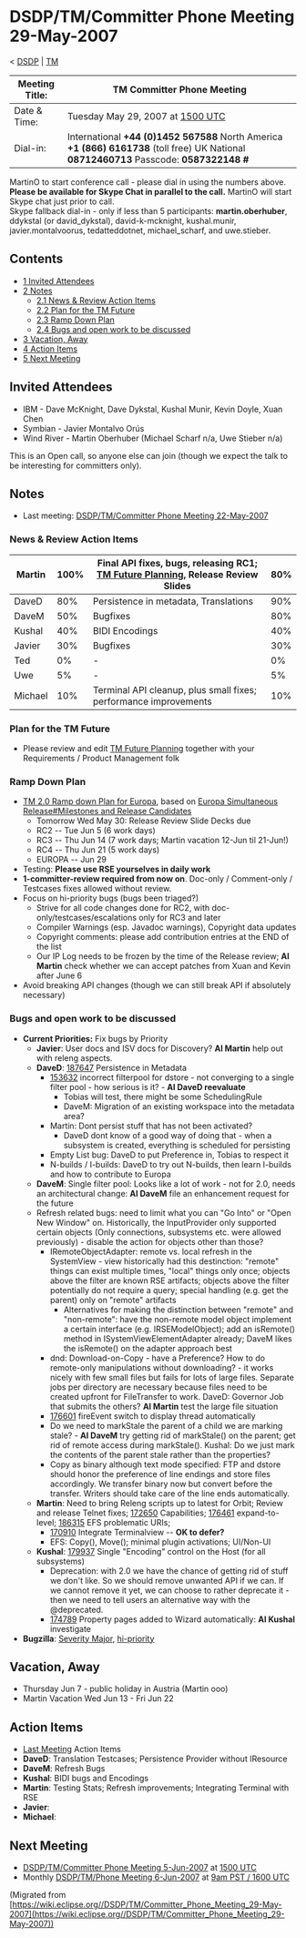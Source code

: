 

DSDP/TM/Committer Phone Meeting 29-May-2007
===========================================

< [DSDP](https://wiki.eclipse.org/DSDP "DSDP")‎ | [TM](./TM "DSDP/TM")

| Meeting Title: | **TM Committer Phone Meeting** |
| --- | --- |
| Date & Time: | Tuesday May 29, 2007 at [1500 UTC](http://www.timeanddate.com/worldclock/meetingdetails.html?year=2007&month=5&day=29&hour=15&min=00&sec=0&p1=224&p2=159&p3=250&p4=136&p5=223&iv=1800) |
| Dial-in: | International **+44 (0)1452 567588**   North America **+1 (866) 6161738** (toll free)   UK National **08712460713**   Passcode: **0587322148 #** |

MartinO to start conference call - please dial in using the numbers above.  
**Please be available for Skype Chat in parallel to the call.** MartinO will start Skype chat just prior to call.  
Skype fallback dial-in - only if less than 5 participants: **martin.oberhuber**, ddykstal (or david\_dykstal), david-k-mcknight, kushal.munir, javier.montalvoorus, tedatteddotnet, michael\_scharf, and uwe.stieber.  

Contents
--------

*   [1 Invited Attendees](#Invited-Attendees)
*   [2 Notes](#Notes)
    *   [2.1 News & Review Action Items](#News-.26-Review-Action-Items)
    *   [2.2 Plan for the TM Future](#Plan-for-the-TM-Future)
    *   [2.3 Ramp Down Plan](#Ramp-Down-Plan)
    *   [2.4 Bugs and open work to be discussed](#Bugs-and-open-work-to-be-discussed)
*   [3 Vacation, Away](#Vacation.2C-Away)
*   [4 Action Items](#Action-Items)
*   [5 Next Meeting](#Next-Meeting)

Invited Attendees
-----------------

*   IBM - Dave McKnight, Dave Dykstal, Kushal Munir, Kevin Doyle, Xuan Chen
*   Symbian - Javier Montalvo Orús
*   Wind River - Martin Oberhuber (Michael Scharf n/a, Uwe Stieber n/a)

This is an Open call, so anyone else can join (though we expect the talk to be interesting for committers only).

Notes
-----

*   Last meeting: [DSDP/TM/Committer Phone Meeting 22-May-2007](./Committer_Phone_Meeting_22-May-2007 "DSDP/TM/Committer Phone Meeting 22-May-2007")

### News & Review Action Items

| Martin | 100% | Final API fixes, bugs, releasing RC1; [TM Future Planning](./TM_Future_Planning "TM Future Planning"), Release Review Slides | 80% |
| --- | --- | --- | --- |
| DaveD | 80% | Persistence in metadata, Translations | 90% |
| DaveM | 50% | Bugfixes | 80% |
| Kushal | 40% | BIDI Encodings | 40% |
| Javier | 30% | Bugfixes | 30% |
| Ted | 0% | - | 0% |
| Uwe | 5% | - | 5% |
| Michael | 10% | Terminal API cleanup, plus small fixes; performance improvements | 10% |

### Plan for the TM Future

*   Please review and edit [TM Future Planning](./TM_Future_Planning "TM Future Planning") together with your Requirements / Product Management folk

### Ramp Down Plan

*   [TM 2.0 Ramp down Plan for Europa](./TM_2.0_Ramp_down_Plan_for_Europa "TM 2.0 Ramp down Plan for Europa"), based on [Europa Simultaneous Release#Milestones and Release Candidates](./Europa_Simultaneous_Release#Milestones_and_Release_Candidates "Europa Simultaneous Release")
    *   Tomorrow Wed May 30: Release Review Slide Decks due
    *   RC2 -- Tue Jun 5 (6 work days)
    *   RC3 -- Thu Jun 14 (7 work days; Martin vacation 12-Jun til 21-Jun!)
    *   RC4 -- Thu Jun 21 (5 work days)
    *   EUROPA -- Jun 29
*   Testing: **Please use RSE yourselves in daily work**
*   **1-committer-review required from now on**. Doc-only / Comment-only / Testcases fixes allowed without review.
*   Focus on hi-priority bugs (bugs been triaged?)
    *   Strive for all code changes done for RC2, with doc-only/testcases/escalations only for RC3 and later
    *   Compiler Warnings (esp. Javadoc warnings), Copyright data updates
    *   Copyright comments: please add contribution entries at the END of the list
    *   Our IP Log needs to be frozen by the time of the Release review; **AI Martin** check whether we can accept patches from Xuan and Kevin after June 6
*   Avoid breaking API changes (though we can still break API if absolutely necessary)

### Bugs and open work to be discussed

*   **Current Priorities:** Fix bugs by Priority
    *   **Javier**: User docs and ISV docs for Discovery? **AI Martin** help out with releng aspects.
    *   **DaveD**: [187647](https://bugs.eclipse.org/bugs/show_bug.cgi?id=187647) Persistence in Metadata
        *   [153632](https://bugs.eclipse.org/bugs/show_bug.cgi?id=153632) incorrect filterpool for dstore - not converging to a single filter pool - how serious is it? - **AI DaveD reevaluate**
            *   Tobias will test, there might be some SchedulingRule
            *   DaveM: Migration of an existing workspace into the metadata area?
        *   Martin: Dont persist stuff that has not been activated?
            *   DaveD dont know of a good way of doing that - when a subsystem is created, everything is scheduled for persisting
        *   Empty List bug: DaveD to put Preference in, Tobias to respect it
        *   N-builds / I-builds: DaveD to try out N-builds, then learn I-builds and how to contribute to Europa
    *   **DaveM**: Single filter pool: Looks like a lot of work - not for 2.0, needs an architectural change: **AI DaveM** file an enhancement request for the future
    *   Refresh related bugs: need to limit what you can "Go Into" or "Open New Window" on. Historically, the InputProvider only supported certain objects (Only connections, subsystems etc. were allowed previously) - disable the action for objects other than those?
        *   IRemoteObjectAdapter: remote vs. local refresh in the SystemView - view historically had this destinction: "remote" things can exist multiple times, "local" things only once; objects above the filter are known RSE artifacts; objects above the filter potentially do not require a query; special handling (e.g. get the parent) only on "remote" artifacts
            *   Alternatives for making the distinction between "remote" and "non-remote": have the non-remote model object implement a certain interface (e.g. IRSEModelObject); add an isRemote() method in ISystemViewElementAdapter already; DaveM likes the isRemote() on the adapter approach best
        *   dnd: Download-on-Copy - have a Preference? How to do remote-only manipulations without downloading? - it works nicely with few small files but fails for lots of large files. Separate jobs per directory are necessary because files need to be created upfront for FileTransfer to work. DaveD: Governor Job that submits the others? **AI Martin** test the large file situation
        *   [176601](https://bugs.eclipse.org/bugs/show_bug.cgi?id=176601) fireEvent switch to display thread automatically
        *   Do we need to markStale the parent of a child we are marking stale? - **AI DaveM** try getting rid of markStale() on the parent; get rid of remote access during markStale(). Kushal: Do we just mark the contents of the parent stale rather than the properties?
        *   Copy as binary although text mode specified: FTP and dstore should honor the preference of line endings and store files accordingly. We transfer binary now but convert before the transfer. Writers should take care of the line ends automatically.
    *   **Martin**: Need to bring Releng scripts up to latest for Orbit; Review and release Telnet fixes; [172650](https://bugs.eclipse.org/bugs/show_bug.cgi?id=172650) Capabilities; [176461](https://bugs.eclipse.org/bugs/show_bug.cgi?id=176461) expand-to-level; [186315](https://bugs.eclipse.org/bugs/show_bug.cgi?id=186315) EFS problematic URIs;
        *   [170910](https://bugs.eclipse.org/bugs/show_bug.cgi?id=170910) Integrate Terminalview -- **OK to defer?**
        *   EFS: Copy(), Move(); minimal plugin activations; UI/Non-UI
    *   **Kushal**: [179937](https://bugs.eclipse.org/bugs/show_bug.cgi?id=179937) Single "Encoding" control on the Host (for all subsystems)
        *   Deprecation: with 2.0 we have the chance of getting rid of stuff we don't like. So we should remove unwanted API if we can. If we cannot remove it yet, we can choose to rather deprecate it - then we need to tell users an alternative way with the @deprecated.
        *   [174789](https://bugs.eclipse.org/bugs/show_bug.cgi?id=174789) Property pages added to Wizard automatically: **AI Kushal** investigate
*   **Bugzilla**: [Severity Major](https://bugs.eclipse.org/bugs/buglist.cgi?query_format=advanced&classification=DSDP&product=Target+Management&bug_status=UNCONFIRMED&bug_status=NEW&bug_status=ASSIGNED&bug_status=REOPENED&bug_severity=blocker&bug_severity=critical&bug_severity=major&cmdtype=doit), [hi-priority](https://bugs.eclipse.org/bugs/buglist.cgi?query_format=advanced&classification=DSDP&product=Target+Management&bug_status=UNCONFIRMED&bug_status=NEW&bug_status=ASSIGNED&bug_status=REOPENED&cmdtype=doit&field0-0-0=priority&type0-0-0=regexp&value0-0-0=P%5B12%5D&field0-0-1=bug_severity&type0-0-1=regexp&value0-0-1=blocker%7Ccritical%7Cmajor)

Vacation, Away
--------------

*   Thursday Jun 7 - public holiday in Austria (Martin ooo)
*   Martin Vacation Wed Jun 13 - Fri Jun 22

Action Items
------------

*   [Last Meeting](./Committer_Phone_Meeting_22-May-2007#Action_Items "DSDP/TM/Committer Phone Meeting 22-May-2007") Action Items
*   **DaveD**: Translation Testcases; Persistence Provider without IResource
*   **DaveM**: Refresh Bugs
*   **Kushal**: BIDI bugs and Encodings
*   **Martin**: Testing Stats; Refresh improvements; Integrating Terminal with RSE
*   **Javier**:
*   **Michael**:

Next Meeting
------------

*   [DSDP/TM/Committer Phone Meeting 5-Jun-2007](./Committer_Phone_Meeting_5-Jun-2007 "DSDP/TM/Committer Phone Meeting 5-Jun-2007") at [1500 UTC](http://www.timeanddate.com/worldclock/meetingdetails.html?year=2007&month=6&day=5&hour=15&min=00&sec=0&p1=224&p2=159&p3=250&p4=136&p5=223&iv=1800)
*   Monthly [DSDP/TM/Phone Meeting 6-Jun-2007](./Phone_Meeting_6-Jun-2007 "DSDP/TM/Phone Meeting 6-Jun-2007") at [9am PST / 1600 UTC](http://www.timeanddate.com/worldclock/fixedtime.html?month=6&day=6&year=2007&hour=16&min=00&sec=0&p1=0)


(Migrated from [https://wiki.eclipse.org//DSDP/TM/Committer_Phone_Meeting_29-May-2007](https://wiki.eclipse.org//DSDP/TM/Committer_Phone_Meeting_29-May-2007))